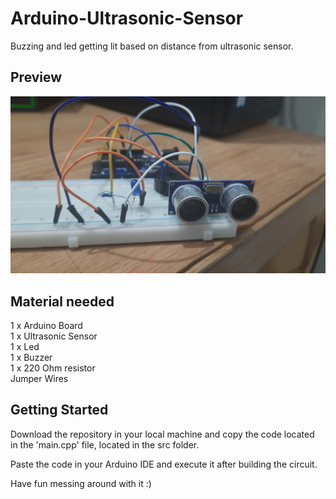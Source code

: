 # Arduino-Ultrasonic-Sensor
Buzzing and led getting lit  based on distance from ultrasonic sensor.
## Preview
![](./public/images/preview.jpeg)
## Material needed
1 x Arduino Board <br />
1 x Ultrasonic Sensor<br />
1 x Led<br />
1 x Buzzer<br />
1 x 220 Ohm resistor<br />
Jumper Wires<br />
## Getting Started
Download the repository in your local machine and copy the code located <br />
in the 'main.cpp' file, located in the src folder.

Paste the code in your Arduino IDE and execute it after building the circuit.

Have fun messing around with it :)
